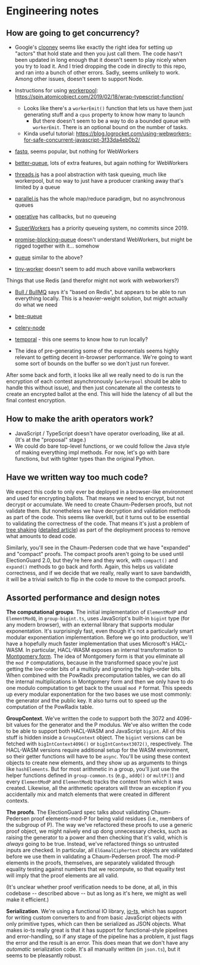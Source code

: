 # Engineering notes

## How are going to get concurrency?

- Google's [clooney](https://github.com/GoogleChromeLabs/clooney) seems like exactly the right idea for setting up "actors" that hold state and then you just call them. The code hasn't been updated in long enough that it doesn't seem to play nicely when you try to load it. And I tried dropping the code in directly to this repo, and ran into a bunch of other errors. Sadly, seems unlikely to work. Among other issues, doesn't seem to support Node.

- Instructions for using [workerpool](https://github.com/josdejong/workerpool): https://spin.atomicobject.com/2019/02/18/wrap-typescript-function/
  - Looks like there's a `workerEmit()` function that lets us have them just generating stuff and a `cpus` property to know how many to launch
    - But there doesn't seem to be a way to do a bounded queue with `workerEmit`. There is an optional bound on the number of tasks.
  - Kinda useful tutorial: https://blog.logrocket.com/using-webworkers-for-safe-concurrent-javascript-3f33da4eb0b2/

- [fastq](https://github.com/mcollina/fastq), seems popular, but nothing for WebWorkers

- [better-queue](https://github.com/diamondio/better-queue), lots of extra features, but again nothing for WebWorkers

- [threads.js](https://github.com/andywer/threads.js/blob/master/docs/usage-pool.md) has a pool abstraction with task queuing, much like workerpool, but no way to just have a producer cranking away that's limited
by a queue

- [parallel.js](https://github.com/parallel-js/parallel.js) has the whole map/reduce paradigm, but no asynchronous queues

- [operative](https://github.com/padolsey/operative) has callbacks, but no queueing

- [SuperWorkers](https://github.com/softvar/super-workers) has a priority queueing system, no commits since 2019.

- [promise-blocking-queue](https://github.com/PruvoNet/promise-blocking-queue) doesn't understand WebWorkers, but might be rigged together with it... somehow
- [queue](https://github.com/jessetane/queue) similar to the above?

- [tiny-worker](https://github.com/avoidwork/tiny-worker) doesn't seem to add much above vanilla webworkers


Things that use Redis (and therefor might not work with webworkers?)
- [Bull / BullMQ](https://github.com/taskforcesh/bullmq) says it's "based on Redis", but appears to be able to run everything locally. This is a heavier-weight solution, but might actually do what we need
- [bee-queue](https://github.com/bee-queue/bee-queue)
- [celery-node](https://celery-node.js.org/#/)
- [temporal](https://docs.temporal.io/docs/temporal-explained/task-queues-and-workers) - this one seems to know how to run locally?

- The idea of pre-generating some of the exponentials seems highly relevant to getting decent in-browser performance. We're going to want some sort of bounds on the buffer so we don't just run forever.

After some back and forth, it looks like all we really need to do is run the encryption of each
contest asynchronously (`workerpool` should be able to handle this without issue), and then 
just concatenate all the contests to create an encrypted ballot at the end. This will hide the
latency of all but the final contest encryption.

## How to make the arith operators work?

- JavaScript / TypeScript doesn't have operator overloading, like at all. (It's at the "proposal" stage.)
- We could do bare top-level functions, or we could follow the Java style of making everything impl methods. For now, let's go with bare functions, but with tighter types than the original Python.

## Have we written way too much code?

We expect this code to only ever be deployed in a browser-like environment and used for encrypting ballots.
That means we need to encrypt, but not decrypt or accumulate. We need to create Chaum-Pedersen proofs, but 
not validate them. But nonetheless we have decryption and validation methods as part of the code. This
seems like overkill, but it turns out to be essential to validating the correctness of the code. That means
it's just a problem of [tree shaking](https://webpack.js.org/guides/tree-shaking/) ([detailed article](https://www.smashingmagazine.com/2021/05/tree-shaking-reference-guide/)) as part of the deployment process
to remove what amounts to dead code.

Similarly, you'll see in the Chaum-Pedersen code that we have "expanded" and "compact" proofs. The
compact proofs aren't going to be used until ElectionGuard 2.0, but they're here and they work, with
`compact()` and `expand()` methods to go back and forth. Again, this helps us validate correctness,
and if we decide that we really, really want to save bandwidth, it will be a trivial switch to flip
in the code to move to the compact proofs.

## Assorted performance and design notes

**The computational groups**. The initial implementation of `ElementModP` and `ElementModQ`,
in `group-bigint.ts`,
uses JavaScript's built-in `bigint` type (for any modern browser), with an external library
that supports modular exponentation. It's surprisingly fast, even though it's not a particularly
smart modular exponentiation implementation. Before we go into production, we'll have a hopefully
much faster implementation that uses Microsoft's HACL-WASM. In particular, HACL-WASM exposes an internal
transformation to [Montgomery form](https://en.wikipedia.org/wiki/Montgomery_modular_multiplication).
The idea of Montgomery form is
that you eliminate all the `mod P` computations, because in the transformed space you're just
getting the low-order bits of a multiply and ignoring the high-order bits. When combined with
the PowRadix precomputation tables, we can do all the internal multiplications in Montgomery
form and then we only have to do one modulo computation to get back to the usual `mod P` format.
This speeds up every modular exponentation for the two bases we use most commonly: the generator
and the public key. It also turns out to speed up the computation of the PowRadix table.

**GroupContext**. We've written the code to support both the 3072 and 4096-bit values for the
generator and the P modulus. We've also written the code to be able to support both HACL-WASM
and JavaScript `bigint`. All of this stuff is hidden inside a `GroupContext` object. The
`bigint` versions can be fetched with `bigIntContext4096()` or `bigIntContext3072()`, respectively.
The HACL-WASM versions require additional setup for the WASM environment, so their getter functions 
will have to be `async`. You'll be using these context objects to create new elements, and they
show up as arguments to things like `hashElements`. But for most arithmetic in a group, you'll
just use the helper functions defined in `group-common.ts` (e.g., `addQ()` or `multP()`) and
every `ElementModP` and `ElementModQ` tracks the context from which it was created. Likewise,
all the arithmetic operators will throw an exception if you accidentally mix and match elements
that were created in different contexts.

**The proofs**. The ElectionGuard spec talks about validating Chaum-Pedersen proof elements-mod-P for being
valid residues (i.e., members of the subgroup of P). The way we've refactored these proofs to
use a generic proof object, we might naïvely end up dong unnecessary checks, such as raising
the generator to a power and then checking that it's valid, which is *always* going to be true.
Instead, we've refactored things so untrusted inputs are checked. In particular, all `ElGamalCiphertext`
objects are validated before we use them in validating a Chaum-Pedersen proof. The mod-P elements
in the proofs, themselves, are separately validated through equality testing against numbers that
we recompute, so that equality test will imply that the proof elements are all valid.

(It's unclear whether proof verification needs to be done, at all, in this codebase -- described
above -- but as long as it's here, we might as well make it efficient.)

**Serialization**. We're using a functional IO library, [io-ts](https://github.com/gcanti/io-ts),
which has support for writing custom converters to and from basic JavaScript objects with only
primitive types, which can then be serialized as JSON objects. What makes io-ts really great is
that it has support for functional-style pipelines and error-handling, so if any stage of the
pipeline has a problem, it just flags the error and the result is an error. This does mean
that we don't have any *automatic* serialization code. It's all manually written (in `json.ts`),
but it seems to be pleasantly robust.